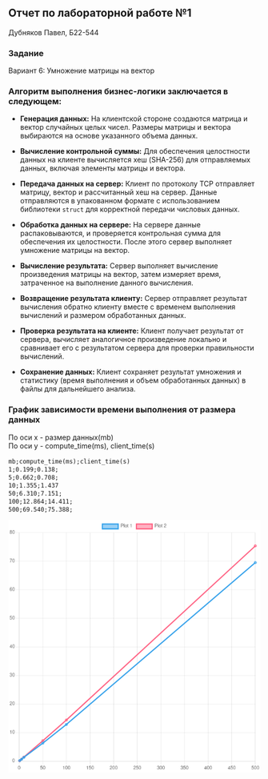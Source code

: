 ## Отчет по лабораторной работе №1
Дубняков Павел, Б22-544

### Задание
Вариант 6: Умножение матрицы на вектор

### Алгоритм выполнения бизнес-логики заключается в следующем:

- **Генерация данных:** На клиентской стороне создаются матрица и вектор случайных целых чисел. Размеры матрицы и вектора выбираются на основе указанного объема данных.

- **Вычисление контрольной суммы:** Для обеспечения целостности данных на клиенте вычисляется хеш (SHA-256) для отправляемых данных, включая элементы матрицы и вектора.

- **Передача данных на сервер:** Клиент по протоколу TCP отправляет матрицу, вектор и рассчитанный хеш на сервер. Данные отправляются в упакованном формате с использованием библиотеки `struct` для корректной передачи числовых данных.

- **Обработка данных на сервере:** На сервере данные распаковываются, и проверяется контрольная сумма для обеспечения их целостности. После этого сервер выполняет умножение матрицы на вектор.

- **Вычисление результата:** Сервер выполняет вычисление произведения матрицы на вектор, затем измеряет время, затраченное на выполнение данного вычисления.

- **Возвращение результата клиенту:** Сервер отправляет результат вычисления обратно клиенту вместе с временем выполнения вычислений и размером обработанных данных.

- **Проверка результата на клиенте:** Клиент получает результат от сервера, вычисляет аналогичное произведение локально и сравнивает его с результатом сервера для проверки правильности вычислений.

- **Сохранение данных:** Клиент сохраняет результат умножения и статистику (время выполнения и объем обработанных данных) в файлы для дальнейшего анализа.


### График зависимости времени выполнения от размера данных
По оси x - размер данных(mb)\
По оси y - compute_time(ms), client_time(s)

```
mb;compute_time(ms);client_time(s)
1;0.199;0.138;
5;0.662;0.708;
10;1.355;1.437
50;6.310;7.151;
100;12.864;14.411;
500;69.540;75.388;
```
![alt text](graph1.png)
